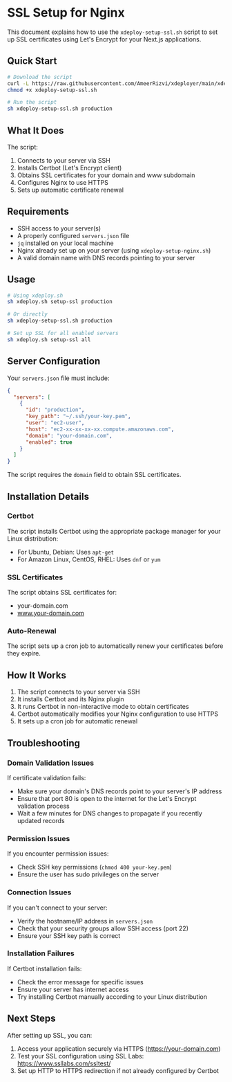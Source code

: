# SSL Setup for Nginx

This document explains how to use the `xdeploy-setup-ssl.sh` script to set up SSL certificates using Let's Encrypt for your Next.js applications.

## Quick Start

```bash
# Download the script
curl -L https://raw.githubusercontent.com/AmeerRizvi/xdeployer/main/xdeploy-setup-ssl.sh -o xdeploy-setup-ssl.sh
chmod +x xdeploy-setup-ssl.sh

# Run the script
sh xdeploy-setup-ssl.sh production
```

## What It Does

The script:

1. Connects to your server via SSH
2. Installs Certbot (Let's Encrypt client)
3. Obtains SSL certificates for your domain and www subdomain
4. Configures Nginx to use HTTPS
5. Sets up automatic certificate renewal

## Requirements

- SSH access to your server(s)
- A properly configured `servers.json` file
- `jq` installed on your local machine
- Nginx already set up on your server (using `xdeploy-setup-nginx.sh`)
- A valid domain name with DNS records pointing to your server

## Usage

```bash
# Using xdeploy.sh
sh xdeploy.sh setup-ssl production

# Or directly
sh xdeploy-setup-ssl.sh production

# Set up SSL for all enabled servers
sh xdeploy.sh setup-ssl all
```

## Server Configuration

Your `servers.json` file must include:

```json
{
  "servers": [
    {
      "id": "production",
      "key_path": "~/.ssh/your-key.pem",
      "user": "ec2-user",
      "host": "ec2-xx-xx-xx-xx.compute.amazonaws.com",
      "domain": "your-domain.com",
      "enabled": true
    }
  ]
}
```

The script requires the `domain` field to obtain SSL certificates.

## Installation Details

### Certbot

The script installs Certbot using the appropriate package manager for your Linux distribution:

- For Ubuntu, Debian: Uses `apt-get`
- For Amazon Linux, CentOS, RHEL: Uses `dnf` or `yum`

### SSL Certificates

The script obtains SSL certificates for:
- your-domain.com
- www.your-domain.com

### Auto-Renewal

The script sets up a cron job to automatically renew your certificates before they expire.

## How It Works

1. The script connects to your server via SSH
2. It installs Certbot and its Nginx plugin
3. It runs Certbot in non-interactive mode to obtain certificates
4. Certbot automatically modifies your Nginx configuration to use HTTPS
5. It sets up a cron job for automatic renewal

## Troubleshooting

### Domain Validation Issues

If certificate validation fails:
- Make sure your domain's DNS records point to your server's IP address
- Ensure that port 80 is open to the internet for the Let's Encrypt validation process
- Wait a few minutes for DNS changes to propagate if you recently updated records

### Permission Issues

If you encounter permission issues:
- Check SSH key permissions (`chmod 400 your-key.pem`)
- Ensure the user has sudo privileges on the server

### Connection Issues

If you can't connect to your server:
- Verify the hostname/IP address in `servers.json`
- Check that your security groups allow SSH access (port 22)
- Ensure your SSH key path is correct

### Installation Failures

If Certbot installation fails:
- Check the error message for specific issues
- Ensure your server has internet access
- Try installing Certbot manually according to your Linux distribution

## Next Steps

After setting up SSL, you can:
1. Access your application securely via HTTPS (https://your-domain.com)
2. Test your SSL configuration using SSL Labs: https://www.ssllabs.com/ssltest/
3. Set up HTTP to HTTPS redirection if not already configured by Certbot

